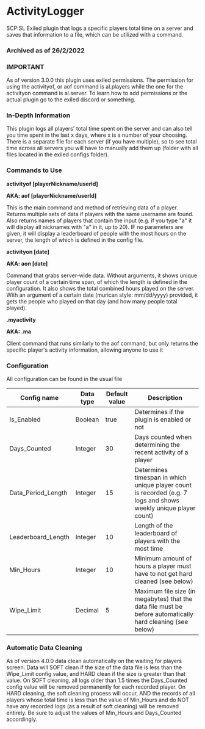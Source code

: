 # ActivityLogger
SCP:SL Exiled plugin that logs a specific players total time on a server and saves that information to a file, which can be utilized with a command.
### Archived as of 26/2/2022
### IMPORTANT
As of version 3.0.0 this plugin uses exiled permissions. The permission for using the activityof, or aof command is al.players while the one for the activityon command is al.server. To learn how to add permissions or the actual plugin go to the exiled discord or something.
### In-Depth Information
This plugin logs all players' total time spent on the server and can also tell you time spent in the last x days, where x is a number of your choosing.
There is a separate file for each server (if you have multiple), so to see total time across all servers you will have to manually add them up (folder with all files located in the exiled configs folder).
### Commands to Use
<b>activityof [playerNickname/userId]

AKA: aof [playerNickname/userId]</b>   
   
This is the main command and method of retrieving data of a player. Returns multiple sets of data if players with the same username are found. Also returns names of players that contain the input (e.g. if you type "a" it will display all nicknames with "a" in it, up to 20). IF no parameters are given, it will display a leaderboard of people with the most hours on the server, the length of which is defined in the config file.

<b>activityon [date]
   
AKA: aon [date]</b>

Command that grabs server-wide data. Without arguments, it shows unique player count of a certain time span, of which the length is defined in the configuration. It also shows the total combined hours played on the server.
With an argument of a certain date (murican style: mm/dd/yyyy) provided, it gets the people who played on that day (and how many people total played).

<b>.myactivity

AKA: .ma</b>

Client command that runs similarly to the aof command, but only returns the specific player's activity information, allowing anyone to use it


### Configuration
All configuration can be found in the usual file

|Config name|Data type|Default value|Description|
|-----------|---------|-------------|-----------|
|Is_Enabled|Boolean|true|Determines if the plugin is enabled or not|
|Days_Counted|Integer|30|Days counted when determining the recent activity of a player|
|Data_Period_Length|Integer|15|Determines timespan in which unique player count is recorded (e.g. 7 logs and shows weekly unique player count)
|Leaderboard_Length|Integer|10|Length of the leaderboard of players with the most time|
|Min_Hours|Integer|10|Minimum amount of hours a player must have to not get hard cleaned (see below)|
|Wipe_Limit|Decimal|5|Maximum file size (in megabytes) that the data file must be before automatically hard cleaning (see below)
### Automatic Data Cleaning
As of version 4.0.0 data clean automatically on the waiting for players screen. Data will SOFT clean if the size of the data file is less than the Wipe_Limit config value, and HARD clean if the size is greater than that value. On SOFT cleaning, all logs older than 1.5 times the Days_Counted config value will be removed permanently for each recorded player. On HARD cleaning, the soft cleaning process will occur, AND the records of all players whose total time is less than the value of Min_Hours and do NOT have any recorded logs (as a result of soft cleaning) will be removed entirely. Be sure to adjust the values of Min_Hours and Days_Counted accordingly.
